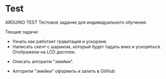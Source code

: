 # Test
ARDUINO TEST
Тестовое задание для индивидуального обучения.

Текщие задачи: 
 - Узнать как работает гравитация и ускореие.
 - Написать скечт с шариком, который будет падать вниз и ускоряться. Отображени на LCD дисплее.
 + Описать алгоритм "змейки".
 - Алгоритм "змейки" оформить и залить в GitHub
